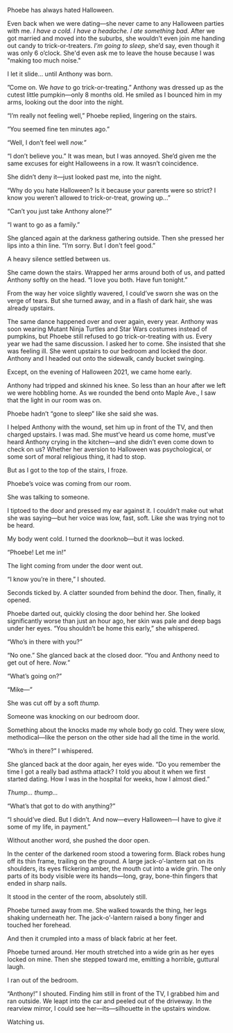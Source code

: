 Phoebe has always hated Halloween.

Even back when we were dating—she never came to any Halloween parties with me. *I have a cold. I have a headache. I ate something bad.* After we got married and moved into the suburbs, she wouldn’t even join me handing out candy to trick-or-treaters. *I’m going to sleep,* she’d say, even though it was only 6 o’clock. She'd even ask me to leave the house because I was "making too much noise."

I let it slide… until Anthony was born.

”Come on. We *have* to go trick-or-treating.” Anthony was dressed up as the cutest little pumpkin—only 8 months old. He smiled as I bounced him in my arms, looking out the door into the night.

“I’m really not feeling well,” Phoebe replied, lingering on the stairs.

“You seemed fine ten minutes ago.”

“Well, I don’t feel well *now.”*

“I don’t believe you.” It was mean, but I was annoyed. She’d given me the same excuses for eight Halloweens in a row. It wasn’t coincidence.

She didn’t deny it—just looked past me, into the night.

“Why do you hate Halloween? Is it because your parents were so strict? I know you weren’t allowed to trick-or-treat, growing up…”

“Can’t you just take Anthony alone?”

“I want to go as a family.”

She glanced again at the darkness gathering outside. Then she pressed her lips into a thin line. “I’m sorry. But I don't feel good.”

A heavy silence settled between us.

She came down the stairs. Wrapped her arms around both of us, and patted Anthony softly on the head. “I love you both. Have fun tonight.”

From the way her voice slightly wavered, I could’ve sworn she was on the verge of tears. But she turned away, and in a flash of dark hair, she was already upstairs.

The same dance happened over and over again, every year. Anthony was soon wearing Mutant Ninja Turtles and Star Wars costumes instead of pumpkins, but Phoebe still refused to go trick-or-treating with us. Every year we had the same discussion. I asked her to come. She insisted that she was feeling ill. She went upstairs to our bedroom and locked the door. Anthony and I headed out onto the sidewalk, candy bucket swinging.

Except, on the evening of Halloween 2021, we came home early.

Anthony had tripped and skinned his knee. So less than an hour after we left we were hobbling home. As we rounded the bend onto Maple Ave., I saw that the light in our room was on.

Phoebe hadn’t “gone to sleep” like she said she was.

I helped Anthony with the wound, set him up in front of the TV, and then charged upstairs. I was mad. She must’ve heard us come home, must’ve heard Anthony crying in the kitchen—and she didn’t even come down to check on us? Whether her aversion to Halloween was psychological, or some sort of moral religious thing, it had to stop.

But as I got to the top of the stairs, I froze.

Phoebe’s voice was coming from our room.

She was talking to someone.

I tiptoed to the door and pressed my ear against it. I couldn’t make out what she was saying—but her voice was low, fast, soft. Like she was trying not to be heard.

My body went cold. I turned the doorknob—but it was locked.

“Phoebe! Let me in!”

The light coming from under the door went out.

“I know you’re in there,” I shouted.

Seconds ticked by. A clatter sounded from behind the door. Then, finally, it opened.

Phoebe darted out, quickly closing the door behind her. She looked significantly worse than just an hour ago, her skin was pale and deep bags under her eyes. “You shouldn’t be home this early,” she whispered.

“Who’s in there with you?”

“No one.” She glanced back at the closed door. “You and Anthony need to get out of here. *Now.*”

“What’s going on?”

“Mike—”

She was cut off by a soft *thump.*

Someone was knocking on our bedroom door.

Something about the knocks made my whole body go cold. They were slow, methodical—like the person on the other side had all the time in the world.

“Who’s in there?” I whispered.

She glanced back at the door again, her eyes wide. “Do you remember the time I got a really bad asthma attack? I told you about it when we first started dating. How I was in the hospital for weeks, how I almost died.”

*Thump… thump…*

“What’s that got to do with anything?”

“I should’ve died. But I didn’t. And now—every Halloween—I have to give *it* some of my life, in payment.”

Without another word, she pushed the door open.

In the center of the darkened room stood a towering form. Black robes hung off its thin frame, trailing on the ground. A large jack-o’-lantern sat on its shoulders, its eyes flickering amber, the mouth cut into a wide grin. The only parts of its body visible were its hands—long, gray, bone-thin fingers that ended in sharp nails.

It stood in the center of the room, absolutely still.

Phoebe turned away from me. She walked towards the thing, her legs shaking underneath her. The jack-o’-lantern raised a bony finger and touched her forehead.

And then it crumpled into a mass of black fabric at her feet.

Phoebe turned around. Her mouth stretched into a wide grin as her eyes locked on mine. Then she stepped toward me, emitting a horrible, guttural laugh.

I ran out of the bedroom.

“Anthony!” I shouted. Finding him still in front of the TV, I grabbed him and ran outside. We leapt into the car and peeled out of the driveway. In the rearview mirror, I could see her—its—silhouette in the upstairs window.

Watching us.